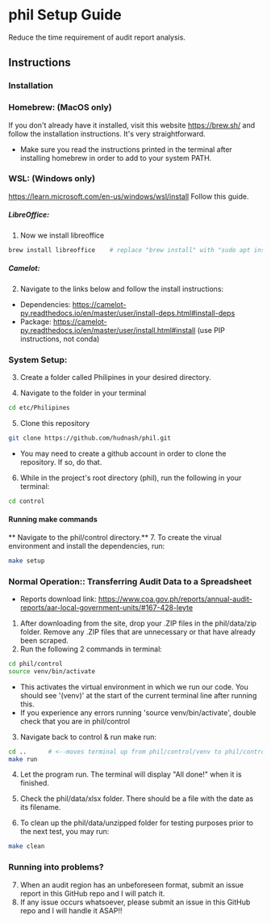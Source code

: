 # phil Setup Guide
Reduce the time requirement of audit report analysis.
## Instructions
### Installation

### Homebrew: (MacOS only)
If you don't already have it installed, visit this website https://brew.sh/ and follow the installation instructions. It's very straightforward. 
- Make sure you read the instructions printed in the terminal after installing homebrew in order to add to your system PATH. 


### WSL: (Windows only)
https://learn.microsoft.com/en-us/windows/wsl/install Follow this guide.

##### LibreOffice:
1. Now we install libreoffice
```bash
brew install libreoffice    # replace "brew install" with "sudo apt install" on Linux
```
##### Camelot:
2. Navigate to the links below and follow the install instructions: 
- Dependencies: https://camelot-py.readthedocs.io/en/master/user/install-deps.html#install-deps 
- Package: https://camelot-py.readthedocs.io/en/master/user/install.html#install (use PIP instructions, not conda)


### System Setup:
3. Create a folder called Philipines in your desired directory.   

4. Navigate to the folder in your terminal 
```bash
cd etc/Philipines
```

5. Clone this repository
```bash
git clone https://github.com/hudnash/phil.git
```
- You may need to create a github account in order to clone the repository. If so, do that. 

6. While in the project's root directory (phil), run the following in your terminal:
```bash
cd control
```
#### Running make commands 
** Navigate to the phil/control directory.**
7. To create the virual environment and install the dependencies, run:
```bash
make setup
```
### Normal Operation:: Transferring Audit Data to a Spreadsheet
- Reports download link: https://www.coa.gov.ph/reports/annual-audit-reports/aar-local-government-units/#167-428-leyte
1. After downloading from the site, drop your .ZIP files in the phil/data/zip folder. Remove any .ZIP files that are unnecessary or that have already been scraped.
2. Run the following 2 commands in terminal:
```bash
cd phil/control
source venv/bin/activate
```
- This activates the virtual environment in which we run our code. You should see '(venv)' at the start of the current terminal line after running this.
- If you experience any errors running 'source venv/bin/activate', double check that you are in phil/control

3. Navigate back to control & run make run: 
```bash
cd ..      # <--moves terminal up from phil/control/venv to phil/control
make run 
```
4. Let the program run. The terminal will display "All done!" when it is finished.

5. Check the phil/data/xlsx folder. There should be a file with the date as its filename.

6. To clean up the phil/data/unzipped folder for testing purposes prior to the next test, you may run:
```bash
make clean
```
### Running into problems?
7. When an audit region has an unbeforeseen format, submit an issue report in this GitHub repo and I will patch it.
8. If any issue occurs whatsoever, please submit an issue in this GitHub repo and I will handle it ASAP!!
